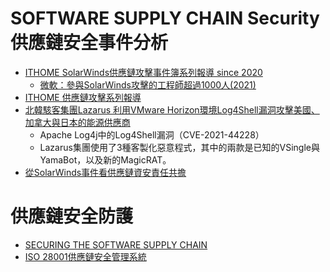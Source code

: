 
# SOFTWARE SUPPLY CHAIN Security 供應鏈安全事件分析
- [ITHOME SolarWinds供應鏈攻擊事件簿系列報導 since 2020](https://www.ithome.com.tw/article/141943)
  - [微軟：參與SolarWinds攻擊的工程師超過1000人(2021)](https://www.ithome.com.tw/news/142757) 
- [ITHOME 供應鏈攻擊系列報導](https://www.ithome.com.tw/tags/%E4%BE%9B%E6%87%89%E9%8F%88%E6%94%BB%E6%93%8A)
- [北韓駭客集團Lazarus 利用VMware Horizon環境Log4Shell漏洞攻擊美國、加拿大與日本的能源供應商]()
  - Apache Log4j中的Log4Shell漏洞（CVE-2021-44228） 
  - Lazarus集團使用了3種客製化惡意程式，其中的兩款是已知的VSingle與YamaBot，以及新的MagicRAT。
- [從SolarWinds事件看供應鏈資安責任共擔](https://www2.deloitte.com/tw/tc/pages/audit/articles/solarWinds-information-security-responsibility.html)

# 供應鏈安全防護
- [SECURING THE SOFTWARE SUPPLY CHAIN](https://media.defense.gov/2022/Sep/01/2003068942/-1/-1/0/ESF_SECURING_THE_SOFTWARE_SUPPLY_CHAIN_DEVELOPERS.PDF)
- [ISO 28001供應鏈安全管理系統](https://www.sertifikasyon.net/zh-TW/detay/iso-28001-tedarik-zinciri-guvenligi-yonetim-sistemi-belgesi-nedir/)
